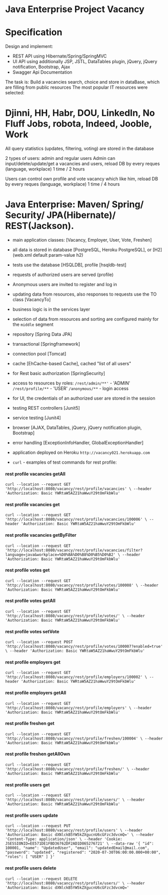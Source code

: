 Java Enterprise Project Vacancy
==========================================

Specification
==========================================
Design and implement:
- REST API using Hibernate/Spring/SpringMVC 
- UI API using additionally JSP, JSTL, DataTables plugin, jQuery, jQuery notification, Bootstrap, Ajax
- Swagger Api Documentation

The task is:
Build a vacancies search, choice and store in dataBase, which are filling from public resources
The most popular IT resources were selected:
# Djinni, HH, Habr, DOU, LinkedIn, No Fluff Jobs, robota, Indeed, Jooble, Work
All query statistics (updates, filtering, voting) are stored in the database

2 types of users: admin and regular users
Admin can input/delete/update/get a vacancies and users, reload DB by every reques (language, workplace) 1 time / 2 hours

Users can control own profile and vote vacancy which like him, reload DB by every reques (language, workplace) 1 time / 4 hours

Java Enterprise: Maven/ Spring/ Security/ JPA(Hibernate)/ REST(Jackson).
=======================================================================
- main application classes: [Vacancy, Employer, User, Vote, Freshen]
- all data is stored in database [PostgreSQL, Heroku PostgreSQL], or [H2] (web.xml default param-value h2)
- tests use the database [HSQLDB], profile [hsqldb-test]
- requests of authorized users are served (profile)
- Anonymous users are invited to register and log in
- updating data from resources, also responses to requests use the TO class [VacancyTo]
- business logic is in the services layer
- selection of data from resources and sorting are configured mainly for the `middle` segment
- repository [Spring Data JPA]
- transactional [Springframework]
- connection pool [Tomcat]
- cache [EhCache-based Cache], cached "list of all users"
- for Rest basic authorization [SpringSecurity]
- access to resources by roles:
  `/rest/admin/**'`  - 'ADMIN'
  `/rest/profile/**` - 'USER'
  `/anonymous/**` - login access
- for UI, the credentials of an authorized user are stored in the session
- testing REST controllers [Junit5]
- service testing [Junit4]
- browser [AJAX, DataTables, jQuery, jQuery notification plugin, Bootstrap]
- error handling [ExceptionInfoHandler, GlobalExceptionHandler]
- application deployed on Heroku `http://vacancy021.herokuapp.com`

- `curl` - examples of test commands for rest profile:

#### rest profile vacancies getAll
`curl --location --request GET 'http://localhost:8080/vacancy/rest/profile/vacancies' \
--header 'Authorization: Basic YWRtaW5AZ21haWwuY29tOmFkbWlu'`

#### rest profile vacancies get
`curl --location --request GET 'http://localhost:8080/vacancy/rest/profile/vacancies/100006' \
--header 'Authorization: Basic YWRtaW5AZ21haWwuY29tOmFkbWlu'`

#### rest profile vacancies getByFilter
`curl --location --request GET 'http://localhost:8080/vacancy/rest/profile/vacancies/filter?language=java&workplace=%D0%BA%D0%B8%D0%B5%D0%B2' \
--header 'Authorization: Basic YWRtaW5AZ21haWwuY29tOmFkbWlu'`


#### rest profile votes get
`curl --location --request GET 'http://localhost:8080/vacancy/rest/profile/votes/100008' \
--header 'Authorization: Basic YWRtaW5AZ21haWwuY29tOmFkbWlu'`

#### rest profile votes getAll
`curl --location --request GET 'http://localhost:8080/vacancy/rest/profile/votes/' \
--header 'Authorization: Basic YWRtaW5AZ21haWwuY29tOmFkbWlu'`

#### rest profile votes setVote
`curl --location --request POST 'http://localhost:8080/vacancy/rest/profile/votes/100007?enabled=true' \
--header 'Authorization: Basic YWRtaW5AZ21haWwuY29tOmFkbWlu'`


#### rest profile employers get
`curl --location --request GET 'http://localhost:8080/vacancy/rest/profile/employers/100002' \
--header 'Authorization: Basic YWRtaW5AZ21haWwuY29tOmFkbWlu'`

#### rest profile employers getAll
`curl --location --request GET 'http://localhost:8080/vacancy/rest/profile/employers' \
--header 'Authorization: Basic YWRtaW5AZ21haWwuY29tOmFkbWlu'`


#### rest profile freshen get
`curl --location --request GET 'http://localhost:8080/vacancy/rest/profile/freshen/100004' \
--header 'Authorization: Basic YWRtaW5AZ21haWwuY29tOmFkbWlu'`

#### rest profile freshen getAllOwn
`curl --location --request GET 'http://localhost:8080/vacancy/rest/profile/freshen/' \
--header 'Authorization: Basic YWRtaW5AZ21haWwuY29tOmFkbWlu'`


#### rest profile users get
`curl --location --request GET 'http://localhost:8080/vacancy/rest/profile/users/' \
--header 'Authorization: Basic YWRtaW5AZ21haWwuY29tOmFkbWlu'`

#### rest profile users update
`curl --location --request PUT 'http://localhost:8080/vacancy/rest/profile/users' \
--header 'Authorization: Basic dXNlckB5YW5kZXgucnU6cGFzc3dvcmQ=' \
--header 'Content-Type: application/json' \
--header 'Cookie: JSESSIONID=EE571DE1FBD36762DF2AD1D865276721' \
--data-raw '{
"id": 100001,
"name": "UpdatedUser",
"email": "updatedEmail@mail.com",
"password": "updated",
"registered": "2020-07-30T06:00:00.000+00:00",
"roles": [
"USER"
]
}'`

#### rest profile users delete
`curl --location --request DELETE 'http://localhost:8080/vacancy/rest/profile/users/' \
--header 'Authorization: Basic dXNlckB5YW5kZXgucnU6cGFzc3dvcmQ='`
